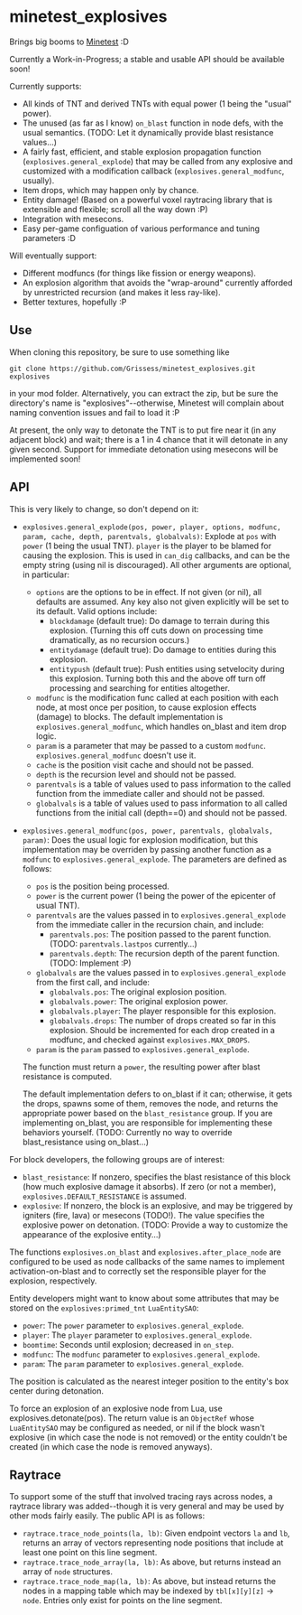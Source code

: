 minetest_explosives
===================

Brings big booms to [Minetest](minetest.net) :D

Currently a Work-in-Progress; a stable and usable API should be available soon!

Currently supports:

* All kinds of TNT and derived TNTs with equal power (1 being the "usual" power).
* The unused (as far as I know) `on_blast` function in node defs, with the usual semantics. (TODO: Let it dynamically provide blast resistance values...)
* A fairly fast, efficient, and stable explosion propagation function (`explosives.general_explode`) that may be called from any explosive and customized with a modification callback (`explosives.general_modfunc`, usually).
* Item drops, which may happen only by chance.
* Entity damage! (Based on a powerful voxel raytracing library that is extensible and flexible; scroll all the way down :P)
* Integration with mesecons.
* Easy per-game configuation of various performance and tuning parameters :D

Will eventually support:

* Different modfuncs (for things like fission or energy weapons).
* An explosion algorithm that avoids the "wrap-around" currently afforded by unrestricted recursion (and makes it less ray-like).
* Better textures, hopefully :P

Use
---

When cloning this repository, be sure to use something like

    git clone https://github.com/Grissess/minetest_explosives.git explosives

in your mod folder. Alternatively, you can extract the zip, but be sure the directory's name is "explosives"--otherwise, Minetest will complain about naming convention issues and fail to load it :P

At present, the only way to detonate the TNT is to put fire near it (in any adjacent block) and wait; there is a 1 in 4 chance that it will detonate in any given second. Support for immediate detonation using mesecons will be implemented soon!

API
---

This is very likely to change, so don't depend on it:

* `explosives.general_explode(pos, power, player, options, modfunc, param, cache, depth, parentvals, globalvals)`: Explode at `pos` with `power` (1 being the usual TNT). `player` is the player to be blamed for causing the explosion. This is used in `can_dig` callbacks, and can be the empty string (using nil is discouraged). All other arguments are optional, in particular:

  * `options` are the options to be in effect. If not given (or nil), all defaults are assumed. Any key also not given explicitly will be set to its default. Valid options include:
    * `blockdamage` (default true): Do damage to terrain during this explosion. (Turning this off cuts down on processing time dramatically, as no recursion occurs.)
    * `entitydamage` (default true): Do damage to entities during this explosion.
    * `entitypush` (default true): Push entities using setvelocity during this explosion. Turning both this and the above off turn off processing and searching for entities altogether.
  * `modfunc` is the modification func called at each position with each node, at most once per position, to cause explosion effects (damage) to blocks. The default implementation is `explosives.general_modfunc`, which handles on_blast and item drop logic.
  * `param` is a parameter that may be passed to a custom `modfunc`. `explosives.general_modfunc` doesn't use it.
  * `cache` is the position visit cache and should not be passed.
  * `depth` is the recursion level and should not be passed.
  * `parentvals` is a table of values used to pass information to the called function from the immediate caller and should not be passed.
  * `globalvals` is a table of values used to pass information to all called functions from the initial call (depth==0) and should not be passed.
  
* `explosives.general_modfunc(pos, power, parentvals, globalvals, param)`: Does the usual logic for explosion modification, but this implementation may be overriden by passing another function as a `modfunc` to `explosives.general_explode`. The parameters are defined as follows:

  * `pos` is the position being processed.
  * `power` is the current power (1 being the power of the epicenter of usual TNT).
  * `parentvals` are the values passed in to `explosives.general_explode` from the immediate caller in the recursion chain, and include:
    * `parentvals.pos`: The position passed to the parent function. (TODO: `parentvals.lastpos` currently...)
    * `parentvals.depth`: The recursion depth of the parent function. (TODO: Implement :P)
  * `globalvals` are the values passed in to `explosives.general_explode` from the first call, and include:
    * `globalvals.pos`: The original explosion position.
    * `globalvals.power`: The original explosion power.
    * `globalvals.player`: The player responsible for this explosion.
    * `globalvals.drops`: The number of drops created so far in this explosion. Should be incremented for each drop created in a modfunc, and checked against `explosives.MAX_DROPS`.
  * `param` is the `param` passed to `explosives.general_explode`.

  The function must return a `power`, the resulting power after blast resistance is computed.
  
  The default implementation defers to on_blast if it can; otherwise, it gets the drops, spawns some of them, removes the node, and returns the appropriate power based on the `blast_resistance` group. If you are implementing on_blast, you are responsible for implementing these behaviors yourself. (TODO: Currently no way to override blast_resistance using on_blast...)
  
For block developers, the following groups are of interest:

* `blast_resistance`: If nonzero, specifies the blast resistance of this block (how much explosive damage it absorbs). If zero (or not a member), `explosives.DEFAULT_RESISTANCE` is assumed.
* `explosive`: If nonzero, the block is an explosive, and may be triggered by igniters (fire, lava) or mesecons (TODO!). The value specifies the explosive power on detonation. (TODO: Provide a way to customize the appearance of the explosive entity...)

The functions `explosives.on_blast` and `explosives.after_place_node` are configured to be used as node callbacks of the same names to implement activation-on-blast and to correctly set the responsible player for the explosion, respectively.

Entity developers might want to know about some attributes that may be stored on the `explosives:primed_tnt` `LuaEntitySAO`:

* `power`: The `power` parameter to `explosives.general_explode`.
* `player`: The `player` parameter to `explosives.general_explode`.
* `boomtime`: Seconds until explosion; decreased in `on_step`.
* `modfunc`: The `modfunc` parameter to `explosives.general_explode`.
* `param`: The `param` parameter to `explosives.general_explode`.

The position is calculated as the nearest integer position to the entity's box center during detonation.

To force an explosion of an explosive node from Lua, use explosives.detonate(pos). The return value is an `ObjectRef` whose `LuaEntitySAO` may be configured as needed, or nil if the block wasn't explosive (in which case the node is not removed) or the entity couldn't be created (in which case the node is removed anyways).

Raytrace
--------

To support some of the stuff that involved tracing rays across nodes, a raytrace library was added--though it is very general and may be used by other mods fairly easily. The public API is as follows:

* `raytrace.trace_node_points(la, lb)`: Given endpoint vectors `la` and `lb`, returns an array of vectors representing node positions that include at least one point on this line segment.
* `raytrace.trace_node_array(la, lb)`: As above, but returns instead an array of `node` structures.
* `raytrace.trace_node_map(la, lb)`: As above, but instead returns the nodes in a mapping table which may be indexed by `tbl[x][y][z]` -> `node`. Entries only exist for points on the line segment.
